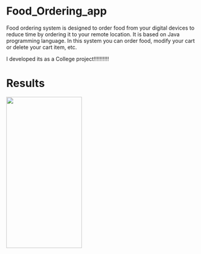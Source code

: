 # Food_Ordering_app
 
Food ordering system is designed to order food from your digital devices to reduce time by ordering it to your remote location. It is based on Java programming language. In this system you can order food, modify your cart or delete your cart item, etc.

I developed its as a College project!!!!!!!!!!

# Results

<img src="https://github.com/bhumikasutar05/Food_Ordering_app/assets/141392269/551c4102-6a67-42c9-ba65-8eeeacc0308c" width="200" height="400" />



